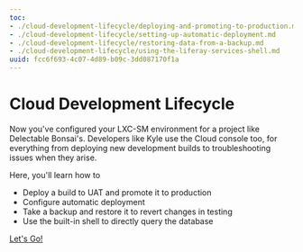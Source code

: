 ```yaml
---
toc:
- ./cloud-development-lifecycle/deploying-and-promoting-to-production.md
- ./cloud-development-lifecycle/setting-up-automatic-deployment.md
- ./cloud-development-lifecycle/restoring-data-from-a-backup.md
- ./cloud-development-lifecycle/using-the-liferay-services-shell.md
uuid: fcc6f693-4c07-4d89-b09c-3dd087170f1a
---
```

# Cloud Development Lifecycle

Now you've configured your LXC-SM environment for a project like Delectable Bonsai's. Developers like Kyle use the Cloud console too, for everything from deploying new development builds to troubleshooting issues when they arise.

Here, you'll learn how to

* Deploy a build to UAT and promote it to production
* Configure automatic deployment
* Take a backup and restore it to revert changes in testing
* Use the built-in shell to directly query the database

[Let's Go!](./cloud-development-lifecycle/deploying-and-promoting-to-production.md)
